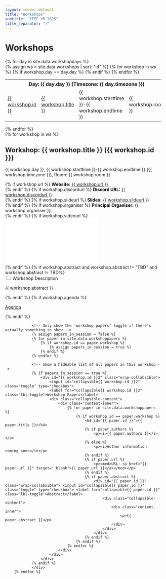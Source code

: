 ```yaml
---
layout: ieeevr-default
title: "Workshops"
subtitle: "IEEE VR 2025"
title_separator: "|"
---
```


<div>
    <h1 id="call-for-workshop-papers"> Workshops </h1>
      {% for day in site.data.workshopdays %}
        <div>
            <div>
                <table class="styled-table">
                    <tr>
                        <th colspan="4">Day: {{ day.day }} (Timezone: {{ day.timezone }})</th>
                    </tr>                   
                    {% assign ws = site.data.workshops | sort: "id" %}
                    {% for workshop in ws %}
                        {% if workshop.day == day.day %}
                            <tr>
                                <td class="medLarge"><a href="#{{ workshop.id }}">{{ workshop.id }}</a></td>
                                <td class="medLarge"><a href="#{{ workshop.id }}">{{ workshop.title }}</a></td>
                                <td class="medLarge" class="text-nowrap">{{ workshop.starttime }}-{{ workshop.endtime }}</td>
                                <td class="medLarge" class="text-nowrap">{{ workshop.room }}</td>
                            </tr>
                        {% endif %}
                    {% endfor %}
                </table>
            </div>
        <div>
    {% endfor %}       
    <div>
        {% for workshop in ws %}
            <h2 class="padding_top_xsmall" id="{{ workshop.id }}">Workshop: {{ workshop.title }} ({{ workshop.id }})</h2> 
            <p class="small">{{ workshop.day }}, {{ workshop.starttime }}-{{ workshop.endtime }} ({{ workshop.timezone }}), Room: {{ workshop.room }}</p>                
            <div class="padding_left_medium">
                {% if workshop.url %}
                    <med><b style="color: black;">Website:</b> <a href="{{ workshop.url }}" target="_blank">{{ workshop.url }}</a></med><br />
                {% endif %}
                {% if workshop.discordurl %}
                    <med><b style="color: black;">Discord URL:</b> <a href="{{ workshop.discordurl }}" target="_blank">{{ workshop.discordurl }}</a></med><br />
                {% endif %}
                {% if workshop.slideurl %}
                    <med><b style="color: black;">Slides:</b> <a href="{{ workshop.slideurl }}" target="_blank">{{ workshop.slideurl }}</a></med><br />
                {% endif %}
                {% if workshop.organiser %}
                    <med><b style="color: black;">Principal Organiser:</b> {{ workshop.organiser }}</med><br />
                {% endif %}
                {% if workshop.videourl %}
                    <div class="video-container">
                        <iframe src="{{workshop.videourl}}" title="YouTube video player" frameborder="0" 
                        allow="accelerometer; autoplay; clipboard-write; encrypted-media; gyroscope; picture-in-picture" allowfullscreen></iframe>
                    </div>
                {% endif %}                
                {% if workshop.abstract and workshop.abstract != "TBD" and workshop.abstract != TBD%}
                    <div id="{{ workshop.id }}" class="wrap-collabsible"> <input id="collapsible{{ workshop.id }}" class="toggle" type="checkbox"> <label for="collapsible{{ workshop.id }}" class="lbl-toggle">Workshop Description</label>
                        <div class="collapsible-content">
                            <div class="content-inner">
                                <p>{{ workshop.abstract }}</p>
                            </div>
                        </div>
                    </div>
                {% endif %}                      
                {% if workshop.agenda %}
                    <div class="content-inner">
                        <p><a href="https://ieeevr.org/2025/assets/{{ workshop.agenda }}" target="_blank">Agenda</a></p>
                    </div>
                {% endif %}
                            
                <!-- Only show the 'workshop papers' toggle if there's actually something to show -->
                {% assign papers_in_session = false %}
                {% for paper in site.data.workshoppapers %}
                    {% if workshop.id == paper.workshop %}
                        {% assign papers_in_session = true %}
                    {% endif %}
                {% endfor %}

                <!-- Show a hideable list of all papers in this workshop -->
                {% if papers_in_session == true %}
                    <div id="{{ workshop.id }}2" class="wrap-collabsible"> 
                        <input id="collapsible{{ workshop.id }}2" class="toggle" type="checkbox"> 
                        <label for="collapsible{{ workshop.id }}2" class="lbl-toggle">Workshop Papers</label>
                        <div class="collapsible-content">
                            <div class="content-inner">
                                {% for paper in site.data.workshoppapers %}
                                    {% if workshop.id == paper.workshop %}
                                        <h4 id="{{ paper.id }}">{{ paper.title }}</h4>
                                        {% if paper.authors %}
                                            <p><i>{{ paper.authors }}</i></p>
                                        {% else %}
                                            <p><i>Author information coming soon</i></p>
                                        {% endif %}
                                        {% if paper.url %}
                                            <p><med>URL: <a href="{{ paper.url }}" target="_blank">{{ paper.url }}</a></med></p>
                                        {% endif %}
                                        {% if paper.abstract %}
                                            <div id="{{ paper.id }}" class="wrap-collabsible"> <input id="collapsible{{ paper.id }}" class="toggle" type="checkbox"> <label for="collapsible{{ paper.id }}" class="lbl-toggle">Abstract</label>
                                                <div class="collapsible-content">
                                                    <div class="content-inner">
                                                        <p>{{ paper.abstract }}</p>
                                                    </div>
                                                </div>
                                            </div>
                                        {% endif %}
                                    {% endif %}
                                {% endfor %}
                            </div>
                        </div>
                    </div>
                {% endif %}  
                </div>         
        {% endfor %}
